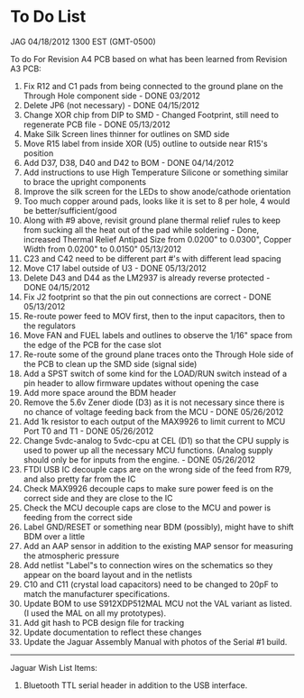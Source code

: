 # To Do List

JAG 04/18/2012 1300 EST (GMT-0500)

To do For Revision A4 PCB based on what has been learned from Revision A3 PCB:

1. Fix R12 and C1 pads from being connected to the ground plane on the Through Hole component side - DONE 03/2012
2. Delete JP6 (not necessary) - DONE 04/15/2012
3. Change XOR chip from DIP to SMD - Changed Footprint, still need to regenerate PCB file - DONE 05/13/2012 
4. Make Silk Screen lines thinner for outlines on SMD side
5. Move R15 label from inside XOR (U5) outline to outside near R15's position
6. Add D37, D38, D40 and D42 to BOM - DONE 04/14/2012
7. Add instructions to use High Temperature Silicone or something similar to brace the upright components
8. Improve the silk screen for the LEDs to show anode/cathode orientation
9. Too much copper around pads, looks like it is set to 8 per hole, 4 would be better/sufficient/good
10. Along with #9 above, revisit ground plane thermal relief rules to keep from sucking all the heat out of the pad while soldering - Done, increased Thermal Relief Antipad Size from 0.0200" to 0.0300", Copper Width from 0.0200" to 0.0150" 05/13/2012
11. C23 and C42 need to be different part #'s with different lead spacing
12. Move C17 label outside of U3 - DONE 05/13/2012
13. Delete D43 and D44 as the LM2937 is already reverse protected - DONE 04/15/2012
14. Fix J2 footprint so that the pin out connections are correct - DONE 05/13/2012
15. Re-route power feed to MOV first, then to the input capacitors, then to the regulators
16. Move FAN and FUEL labels and outlines to observe the 1/16" space from the edge of the PCB for the case slot
17. Re-route some of the ground plane traces onto the Through Hole side of the PCB to clean up the SMD side (signal side)
18. Add a SPST switch of some kind for the LOAD/RUN switch instead of a pin header to allow firmware updates without opening the case
19. Add more space around the BDM header
20. Remove the 5.6v Zener diode (D3) as it is not necessary since there is no chance of voltage feeding back from the MCU - DONE 05/26/2012
21. Add 1k resistor to each output of the MAX9926 to limit current to MCU Port T0 and T1 - DONE 05/26/2012
22. Change 5vdc-analog to 5vdc-cpu at CEL (D1) so that the CPU supply is used to power up all the necessary MCU functions. (Analog supply should only be for inputs from the engine. - DONE 05/26/2012
23. FTDI USB IC decouple caps are on the wrong side of the feed from R79, and also pretty far from the IC
24. Check MAX9926 decouple caps to make sure power feed is on the correct side and they are close to the IC
25. Check the MCU decouple caps are close to the MCU and power is feeding from the correct side
26. Label GND/RESET or something near BDM (possibly), might have to shift BDM over a little
27. Add an AAP sensor in addition to the existing MAP sensor for measuring the atmospheric pressure
28. Add netlist "Label"s to connection wires on the schematics so they appear on the board layout and in the netlists
29. C10 and C11 (crystal load capacitors) need to be changed to 20pF to match the manufacturer specifications.
30. Update BOM to use S912XDP512MAL MCU not the VAL variant as listed. (I used the MAL on all my prototypes).
31. Add git hash to PCB design file for tracking
32. Update documentation to reflect these changes
33. Update the Jaguar Assembly Manual with photos of the Serial #1 build.
 
----------
Jaguar Wish List Items:

1. Bluetooth TTL serial header in addition to the USB interface.
